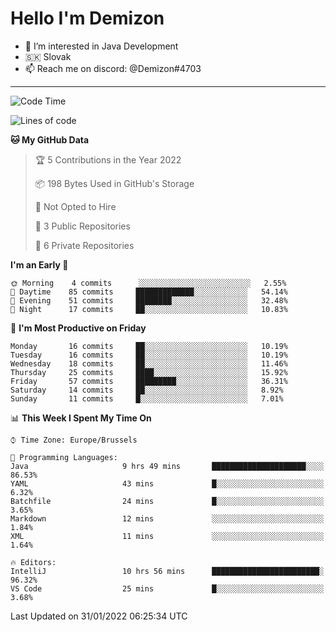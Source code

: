 # Hello I'm Demizon
- 👀 I’m interested in Java Development
- 🇸🇰 Slovak
- 📫 Reach me on discord: @Demizon#4703
<hr>

<!--START_SECTION:waka-->
![Code Time](http://img.shields.io/badge/Code%20Time-197%20hrs%2026%20mins-blue)

![Lines of code](https://img.shields.io/badge/From%20Hello%20World%20I%27ve%20Written-8%20Thousand%20lines%20of%20code-blue)

**🐱 My GitHub Data** 

> 🏆 5 Contributions in the Year 2022
 > 
> 📦 198 Bytes Used in GitHub's Storage 
 > 
> 🚫 Not Opted to Hire
 > 
> 📜 3 Public Repositories 
 > 
> 🔑 6 Private Repositories  
 > 
**I'm an Early 🐤** 

```text
🌞 Morning    4 commits      ░░░░░░░░░░░░░░░░░░░░░░░░░   2.55% 
🌆 Daytime    85 commits     █████████████░░░░░░░░░░░░   54.14% 
🌃 Evening    51 commits     ████████░░░░░░░░░░░░░░░░░   32.48% 
🌙 Night      17 commits     ██░░░░░░░░░░░░░░░░░░░░░░░   10.83%

```
📅 **I'm Most Productive on Friday** 

```text
Monday       16 commits     ██░░░░░░░░░░░░░░░░░░░░░░░   10.19% 
Tuesday      16 commits     ██░░░░░░░░░░░░░░░░░░░░░░░   10.19% 
Wednesday    18 commits     ██░░░░░░░░░░░░░░░░░░░░░░░   11.46% 
Thursday     25 commits     ████░░░░░░░░░░░░░░░░░░░░░   15.92% 
Friday       57 commits     █████████░░░░░░░░░░░░░░░░   36.31% 
Saturday     14 commits     ██░░░░░░░░░░░░░░░░░░░░░░░   8.92% 
Sunday       11 commits     █░░░░░░░░░░░░░░░░░░░░░░░░   7.01%

```


📊 **This Week I Spent My Time On** 

```text
⌚︎ Time Zone: Europe/Brussels

💬 Programming Languages: 
Java                     9 hrs 49 mins       █████████████████████░░░░   86.53% 
YAML                     43 mins             █░░░░░░░░░░░░░░░░░░░░░░░░   6.32% 
Batchfile                24 mins             █░░░░░░░░░░░░░░░░░░░░░░░░   3.65% 
Markdown                 12 mins             ░░░░░░░░░░░░░░░░░░░░░░░░░   1.84% 
XML                      11 mins             ░░░░░░░░░░░░░░░░░░░░░░░░░   1.64%

🔥 Editors: 
IntelliJ                 10 hrs 56 mins      ████████████████████████░   96.32% 
VS Code                  25 mins             █░░░░░░░░░░░░░░░░░░░░░░░░   3.68%

```


 Last Updated on 31/01/2022 06:25:34 UTC
<!--END_SECTION:waka-->
